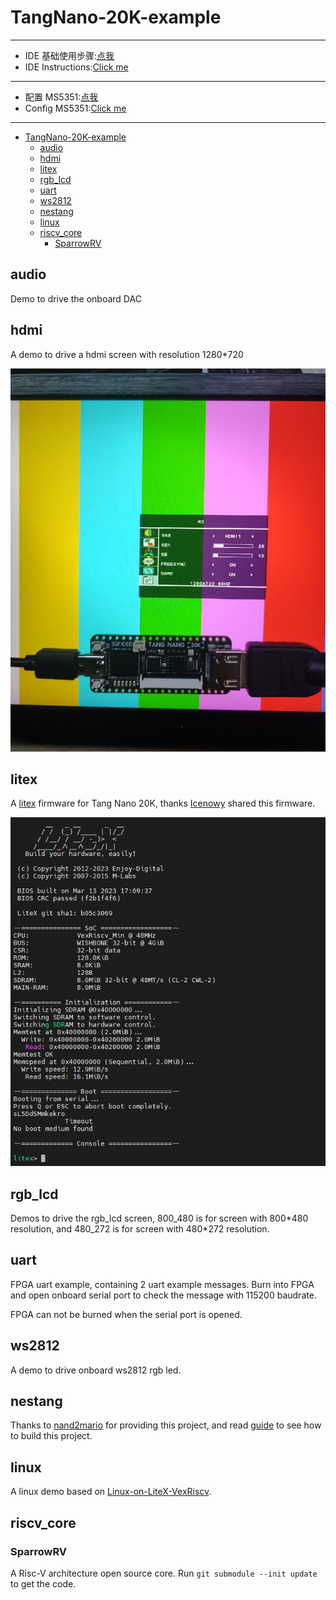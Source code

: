 # TangNano-20K-example

---
- IDE 基础使用步骤:[点我](https://wiki.sipeed.com/hardware/zh/tang/tang-nano-20k/example/led.html)
- IDE Instructions:[Click me](https://wiki.sipeed.com/hardware/en/tang/tang-nano-20k/example/led.html)
---
- 配置 MS5351:[点我](https://wiki.sipeed.com/hardware/zh/tang/tang-nano-20k/example/unbox.html)
- Config MS5351:[Click me](https://wiki.sipeed.com/hardware/en/tang/tang-nano-20k/example/unbox.html)
---

- [TangNano-20K-example](#tangnano-20k-example)
  - [audio](#audio)
  - [hdmi](#hdmi)
  - [litex](#litex)
  - [rgb\_lcd](#rgb_lcd)
  - [uart](#uart)
  - [ws2812](#ws2812)
  - [nestang](#nestang)
  - [linux](#linux)
  - [riscv\_core](#riscv_core)
    - [SparrowRV](#sparrowrv)


## audio

Demo to drive the onboard DAC

## hdmi

A demo to drive a hdmi screen with resolution 1280\*720

![hdmi_color_bar_720p](.assets/hdmi_color_bar_720p.jpg)

## litex

A [litex](https://github.com/litex-hub) firmware for Tang Nano 20K, thanks [Icenowy](https://github.com/Icenowy) shared this firmware.

![litex_screenshot](./.assets/litex_screenshot.png)

## rgb_lcd

Demos to drive the rgb_lcd screen, 800_480 is for screen with 800\*480 resolution, and 480_272 is for screen with 480\*272 resolution.

## uart

FPGA uart example, containing 2 uart example messages. Burn into FPGA and open onboard serial port to check the message with 115200 baudrate.

FPGA can not be burned when the serial port is opened.

## ws2812

A demo to drive onboard ws2812 rgb led.

## nestang

Thanks to [nand2mario](https://github.com/nand2mario) for providing this project, and read [guide](./nestang/README.md) to see how to build this project.

## linux

A linux demo based on [Linux-on-LiteX-VexRiscv](https://github.com/litex-hub/linux-on-litex-vexriscv).

## riscv_core

### SparrowRV

A Risc-V architecture open source core. Run `git submodule --init update` to get the code.